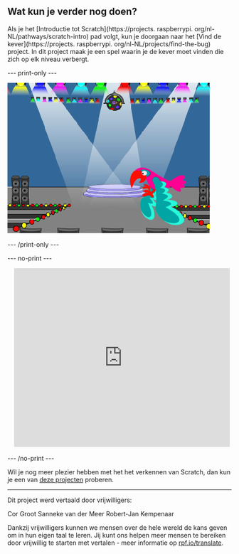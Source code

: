 ## Wat kun je verder nog doen?

Als je het [Introductie tot Scratch](https://projects. raspberrypi. org/nl-NL/pathways/scratch-intro) pad volgt, kun je doorgaan naar het [Vind de kever](https://projects. raspberrypi. org/nl-NL/projects/find-the-bug) project. In dit project maak je een spel waarin je de kever moet vinden die zich op elk niveau verbergt.

--- print-only ---

![Het project 'Vind de kever'.](images/find-the-bug.png)

--- /print-only ---

--- no-print ---

<div class="scratch-preview" style="margin-left: 15px;">
  <iframe allowtransparency="true" width="485" height="402" src="https://scratch.mit.edu/projects/embed/486719939/?autostart=false" frameborder="0"></iframe>
</div>

--- /no-print ---

Wil je nog meer plezier hebben met het het verkennen van Scratch, dan kun je een van [deze projecten](https://projects.raspberrypi.org/nl-NL/projects?software%5B%5D=scratch&curriculum%5B%5D=%201) proberen.

***
Dit project werd vertaald door vrijwilligers:

Cor Groot
Sanneke van der Meer
Robert-Jan Kempenaar

Dankzij vrijwilligers kunnen we mensen over de hele wereld de kans geven om in hun eigen taal te leren. Jij kunt ons helpen meer mensen te bereiken door vrijwillig te starten met vertalen - meer informatie op [rpf.io/translate](https://rpf.io/translate).
